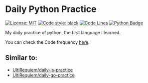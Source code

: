 # Daily Python Practice

[![License: MIT](https://black.readthedocs.io/en/stable/_static/license.svg)](https://github.com/UltiRequiem/daily-python-practice/blob/main/LICENSE)
[![Code style: black](https://img.shields.io/badge/code%20style-black-000000.svg)](https://github.com/UltiRequiem/daily-python-practice)
[![Code Lines](https://img.shields.io/tokei/lines/github.com/UltiRequiem/daily-python-practice?color=blue&label=Total%20Lines)](https://github.com/UltiRequiem/daily-python-practice)
[![Python Badge](https://img.shields.io/badge/Python-1f425f.svg)](https://www.python.org)

My daily practice of python, the first language I learned.

You can check the Code frequency [here](https://github.com/UltiRequiem/daily-python-practice/graphs/code-frequency).

## Similar to:

- [UltiRequiem/daily-js-practice](https://github.com/UltiRequiem/daily-js-practice)
- [UltiRequiem/daily-go-practice](https://github.com/UltiRequiem/daily-go-practice)

